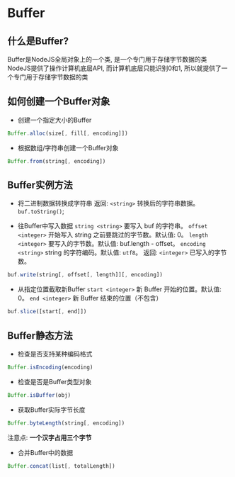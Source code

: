 # Buffer

## 什么是Buffer?
Buffer是NodeJS全局对象上的一个类, 是一个专门用于存储字节数据的类
NodeJS提供了操作计算机底层API, 而计算机底层只能识别0和1,
所以就提供了一个专门用于存储字节数据的类

## 如何创建一个Buffer对象

- 创建一个指定大小的Buffer
```js
Buffer.alloc(size[, fill[, encoding]])
```
- 根据数组/字符串创建一个Buffer对象
```js
Buffer.from(string[, encoding])
```

## Buffer实例方法

- 将二进制数据转换成字符串
返回: `<string>` 转换后的字符串数据。
`buf.toString()`;

- 往Buffer中写入数据
`string <string>` 要写入 buf 的字符串。
`offset <integer>` 开始写入 string 之前要跳过的字节数。默认值: 0。
`length <integer>` 要写入的字节数。默认值: buf.length - offset。
`encoding <string>` string 的字符编码。默认值: `utf8`。
返回: `<integer>` 已写入的字节数。
```js
buf.write(string[, offset[, length]][, encoding])
```
- 从指定位置截取新Buffer
`start <integer>` 新 Buffer 开始的位置。默认值: 0。
`end <integer>` 新 Buffer 结束的位置（不包含）
```js
buf.slice([start[, end]])
```

## Buffer静态方法

- 检查是否支持某种编码格式
```js
Buffer.isEncoding(encoding)
```
- 检查是否是Buffer类型对象
```js
Buffer.isBuffer(obj)
```

- 获取Buffer实际字节长度
```js
Buffer.byteLength(string[, encoding])
```
注意点: **一个汉字占用三个字节**

- 合并Buffer中的数据
```js
Buffer.concat(list[, totalLength])
```
